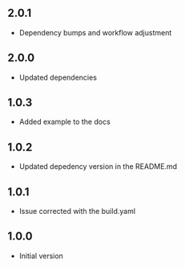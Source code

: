 ## 2.0.1

- Dependency bumps and workflow adjustment

## 2.0.0

- Updated dependencies

## 1.0.3

- Added example to the docs

## 1.0.2

- Updated depedency version in the README.md

## 1.0.1

- Issue corrected with the build.yaml

## 1.0.0

- Initial version
